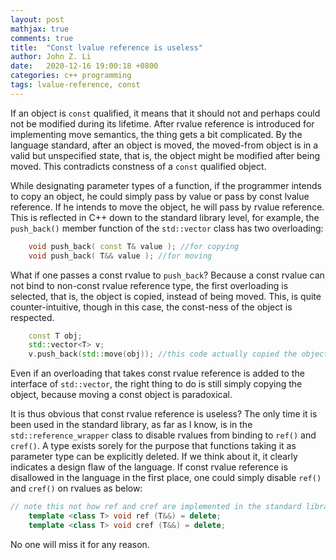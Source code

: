 ```yaml
---
layout: post
mathjax: true
comments: true
title:  "Const lvalue reference is useless"
author: John Z. Li
date:   2020-12-16 19:00:18 +0800
categories: c++ programming
tags: lvalue-reference, const
---
```

If an object is `const` qualified,
it means that it should not and perhaps could
not be modified during its lifetime.
After rvalue reference is introduced for
implementing move semantics,
the thing gets a bit complicated.
By the language standard, after an object is moved,
the moved-from object is in a valid but unspecified state,
that is, the object might be modified after being moved.
This contradicts constness of a `const` qualified object.

While designating parameter types of a function,
if the programmer intends to copy an object,
he could simply pass by value or pass by const lvalue reference.
If he intends to move the object, he will pass by rvalue reference.
This is reflected in C++ down to the standard library level,
for example, the `push_back()` member function of the `std::vector`
class has two overloading:
```cpp
    void push_back( const T& value ); //for copying
    void push_back( T&& value ); //for moving
```
What if one passes a const rvalue to `push_back`?
Because a const rvalue  can not bind to non-const rvalue reference type,
the first overloading is selected, that is, the object is copied, instead of being moved.
This, is quite counter-intuitive, though in this case, the const-ness of the object is respected.
```cpp
    const T obj;
    std::vector<T> v;
    v.push_back(std::move(obj)); //this code actually copied the object.
```
Even if an overloading that takes const rvalue reference
is added to the interface of `std::vector`,
the right thing to do is still simply copying the object,
because moving a const object is paradoxical.

It is thus obvious that const rvalue reference is useless?
The only time it is been used in the standard library, as far as I know,
is in the `std::reference_wrapper` class to disable rvalues from
binding to `ref()` and `cref()`.
A type exists sorely for the purpose that functions
taking it as parameter type can be explicitly deleted.
If we think about it, it clearly indicates a design flaw of the language.
If const rvalue reference is disallowed in the language in the first place,
one could simply disable `ref()` and `cref()` on rvalues as below:
```cpp
// note this not how ref and cref are implemented in the standard library.
    template <class T> void ref (T&&) = delete;
    template <class T> void cref (T&&) = delete;
```
No one will miss it for any reason.

